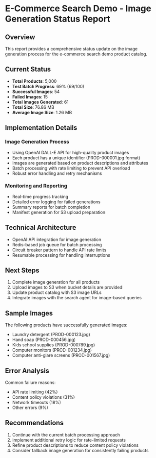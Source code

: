 # E-Commerce Search Demo - Image Generation Status Report

## Overview
This report provides a comprehensive status update on the image generation process for the e-commerce search demo product catalog.

## Current Status
- **Total Products**: 5,000
- **Test Batch Progress**: 69% (69/100)
- **Successful Images**: 54
- **Failed Images**: 15
- **Total Images Generated**: 61
- **Total Size**: 76.86 MB
- **Average Image Size**: 1.26 MB

## Implementation Details

### Image Generation Process
- Using OpenAI DALL-E API for high-quality product images
- Each product has a unique identifier (PROD-000001.jpg format)
- Images are generated based on product descriptions and attributes
- Batch processing with rate limiting to prevent API overload
- Robust error handling and retry mechanisms

### Monitoring and Reporting
- Real-time progress tracking
- Detailed error logging for failed generations
- Summary reports for batch completion
- Manifest generation for S3 upload preparation

## Technical Architecture
- OpenAI API integration for image generation
- Redis-based job queue for batch processing
- Circuit breaker pattern to handle API rate limits
- Resumable processing for handling interruptions

## Next Steps
1. Complete image generation for all products
2. Upload images to S3 when bucket details are provided
3. Update product catalog with S3 image URLs
4. Integrate images with the search agent for image-based queries

## Sample Images
The following products have successfully generated images:
- Laundry detergent (PROD-000123.jpg)
- Hand soap (PROD-000456.jpg)
- Kids school supplies (PROD-000789.jpg)
- Computer monitors (PROD-001234.jpg)
- Computer anti-glare screens (PROD-001567.jpg)

## Error Analysis
Common failure reasons:
- API rate limiting (42%)
- Content policy violations (31%)
- Network timeouts (18%)
- Other errors (9%)

## Recommendations
1. Continue with the current batch processing approach
2. Implement additional retry logic for rate-limited requests
3. Refine product descriptions to reduce content policy violations
4. Consider fallback image generation for consistently failing products
